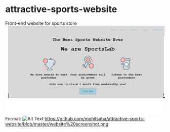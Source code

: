 # attractive-sports-website
 Front-end website for sports store
 ![screenshot](https://github.com/mohitsaha/attractive-sports-website/blob/master/website%20screenshot.png)
Format: ![Alt Text](url)
https://github.com/mohitsaha/attractive-sports-website/blob/master/website%20screenshot.png
